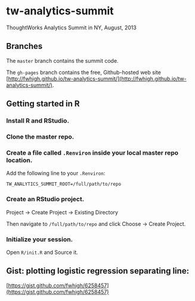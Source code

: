 # tw-analytics-summit

ThoughtWorks Analytics Summit in NY, August, 2013

## Branches

The `master` branch contains the summit code.

The `gh-pages` branch contains the free, Github-hosted web site [http://fwhigh.github.io/tw-analytics-summit/](http://fwhigh.github.io/tw-analytics-summit/).

## Getting started in R

### Install R and RStudio.

### Clone the master repo.

### Create a file called `.Renviron` inside your local master repo location.

Add the following line to your `.Renviron`:

`TW_ANALYTICS_SUMMIT_ROOT=/full/path/to/repo`

### Create an RStudio project.

Project -> Create Project -> Existing Directory

Then navigate to `/full/path/to/repo` and click Choose -> Create Project.

### Initialize your session.

Open `R/init.R` and Source it.

## Gist: plotting logistic regression separating line:

[https://gist.github.com/fwhigh/6258457](https://gist.github.com/fwhigh/6258457)
